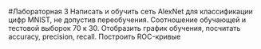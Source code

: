 ﻿#Лабораторная 3
Написать и обучить сеть AlexNet для классификации цифр MNIST, не допустив переобучения. Соотношение обучающей и тестовой выборок 70 к 30. Отобразить график обучения, посчитать accuracy, precision, recall. Построить ROC-кривые